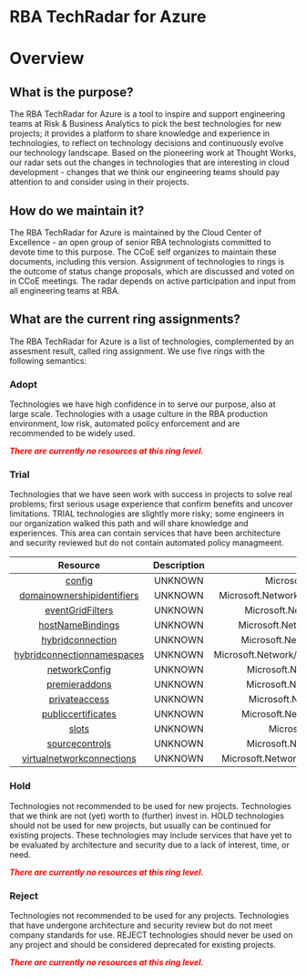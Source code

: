 
RBA TechRadar for Azure
=======================

# Overview

## What is the purpose?


The RBA TechRadar for Azure is a tool to inspire and support engineering teams at Risk & Business Analytics to pick the best technologies for new projects; it provides a platform to share knowledge and experience in technologies, to reflect on technology decisions and continuously evolve our technology landscape.  Based on the pioneering work at Thought Works, our radar sets out the changes in technologies that are interesting in cloud development - changes that we think our engineering teams should pay attention to and consider using in their projects.
## How do we maintain it?


The RBA TechRadar for Azure is maintained by the Cloud Center of Excellence - an open group of senior RBA technologists committed to devote time to this purpose.  The CCoE self organizes to maintain these documents, including this version.  Assignment of technologies to rings is the outcome of status change proposals, which are discussed and voted on in CCoE meetings.  The radar depends on active participation and input from all engineering teams at RBA.
## What are the current ring assignments?


The RBA TechRadar for Azure is a list of technologies, complemented by an assesment result, called ring assignment.  We use five rings with the following semantics:
### Adopt


Technologies we have high confidence in to serve our purpose, also at large scale.  Technologies with a usage culture in the RBA production environment, low risk, automated policy enforcement and are recommended to be widely used.  
  
***<font color="red"> There are currently no resources at this ring level. </font>***
### Trial


Technologies that we have seen work with success in projects to solve real problems;  first serious usage experience that confirm benefits and uncover limitations.  TRIAL technologies are slightly more risky; some engineers in our organization walked this path and will share knowledge and experiences.  This area can contain services that have been architecture and security reviewed but do not contain automated policy managmeent.  

|Resource|Description|Path|Status|
| :---: | :---: | :---: | :---: |
|[config](https://github.com/openrba/python-azure-techradar/blob/master/Microsoft.Network/sites/config)|UNKNOWN|Microsoft.Network/sites/config|TRIAL|
|[domainownershipidentifiers](https://github.com/openrba/python-azure-techradar/blob/master/Microsoft.Network/sites/domainownershipidentifiers)|UNKNOWN|Microsoft.Network/sites/domainownershipidentifiers|TRIAL|
|[eventGridFilters](https://github.com/openrba/python-azure-techradar/blob/master/Microsoft.Network/sites/eventGridFilters)|UNKNOWN|Microsoft.Network/sites/eventGridFilters|TRIAL|
|[hostNameBindings](https://github.com/openrba/python-azure-techradar/blob/master/Microsoft.Network/sites/hostNameBindings)|UNKNOWN|Microsoft.Network/sites/hostNameBindings|TRIAL|
|[hybridconnection](https://github.com/openrba/python-azure-techradar/blob/master/Microsoft.Network/sites/hybridconnection)|UNKNOWN|Microsoft.Network/sites/hybridconnection|TRIAL|
|[hybridconnectionnamespaces](https://github.com/openrba/python-azure-techradar/blob/master/Microsoft.Network/sites/hybridconnectionnamespaces)|UNKNOWN|Microsoft.Network/sites/hybridconnectionnamespaces|TRIAL|
|[networkConfig](https://github.com/openrba/python-azure-techradar/blob/master/Microsoft.Network/sites/networkConfig)|UNKNOWN|Microsoft.Network/sites/networkConfig|TRIAL|
|[premieraddons](https://github.com/openrba/python-azure-techradar/blob/master/Microsoft.Network/sites/premieraddons)|UNKNOWN|Microsoft.Network/sites/premieraddons|TRIAL|
|[privateaccess](https://github.com/openrba/python-azure-techradar/blob/master/Microsoft.Network/sites/privateaccess)|UNKNOWN|Microsoft.Network/sites/privateaccess|TRIAL|
|[publiccertificates](https://github.com/openrba/python-azure-techradar/blob/master/Microsoft.Network/sites/publiccertificates)|UNKNOWN|Microsoft.Network/sites/publiccertificates|TRIAL|
|[slots](https://github.com/openrba/python-azure-techradar/blob/master/Microsoft.Network/sites/slots)|UNKNOWN|Microsoft.Network/sites/slots|TRIAL|
|[sourcecontrols](https://github.com/openrba/python-azure-techradar/blob/master/Microsoft.Network/sites/sourcecontrols)|UNKNOWN|Microsoft.Network/sites/sourcecontrols|TRIAL|
|[virtualnetworkconnections](https://github.com/openrba/python-azure-techradar/blob/master/Microsoft.Network/sites/virtualnetworkconnections)|UNKNOWN|Microsoft.Network/sites/virtualnetworkconnections|TRIAL|

### Hold


Technologies not recommended to be used for new projects. Technologies that we think are not (yet) worth to (further) invest in.  HOLD technologies should not be used for new projects, but usually can be continued for existing projects.  These technologies may include services that have yet to be evaluated by architecture and security due to a lack of interest, time, or need.  
  
***<font color="red"> There are currently no resources at this ring level. </font>***
### Reject


Technologies not recommended to be used for any projects. Technologies that have undergone architecture and security review but do not meet company standards for use.  REJECT technologies should never be used on any project and should be considered deprecated for existing projects.  
  
***<font color="red"> There are currently no resources at this ring level. </font>***
